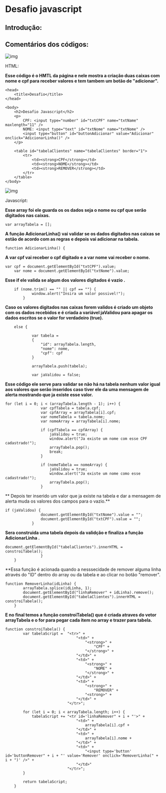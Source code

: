 

   # Desafio javascript



## Introdução:

    

## Comentários dos códigos:

![img](https://encrypted-tbn0.gstatic.com/images?q=tbn:ANd9GcSLY_EV9R41Cit_VOkZF7Ssj3w8hhlPirwEpw&usqp=CAU)   

HTML:


**Esse código é o HMTL da página e nele mostra a criação duas caixas com nome e cpf para receber valores e tem tambem um botão de "adicionar".**


	<head>
		<title>Desafio</title>
	</head>

	<body>
		<h2>Desafio Javascript</h2>
		<p>
			CPF: <input type="number" id="txtCPF" name="txtName" maxlength="11" />
			NOME: <input type="text" id="txtNome" name="txtNome" />
			<input type="button" id="buttonAdicionar" value="Adicionar" onclick="AdicionarLinha()" />
		</p>

		<table id="tabelaClientes" name="tabelaClientes" border="1">
			<tr>
				<td><strong>CPF</strong></td>
				<td><strong>NOME</strong></td>
				<td><strong>REMOVER</strong></td>
			</tr>
		</table>
	</body>
  

 
 ![img](https://encrypted-tbn0.gstatic.com/images?q=tbn:ANd9GcSsiT6IVZqxwjYFgAdhl8PeiYtcAo7mTAOEqg&usqp=CAU)     
 
   Javascript:
    
  **Esse array foi ele guarda os os dados seja o nome ou cpf que serão digitados nas caixas.**

  `var arrayTabela = [];`
  
  **A função AdicionarLinha() vai validar se os dados digitados nas caixas se estão de acordo com as regras e depois vai  adicionar na tabela.**

  `function AdicionarLinha() { `
  
  **A var cpf vai receber o cpf digitado e a var nome vai receber o nome.**

    var cpf = document.getElementById("txtCPF").value;
		var nome = document.getElementById("txtNome").value;
      
  **Esse if ele valida se algum dos valores digitados é vazio .**

  		if (nome.trim() == "" || cpf == "") {
				window.alert("Insira um valor possivel!");
			}
 
 **Caso os valores digitados nas caixas forem validos é criado um objeto com os dados recebidos e é criada a variável jaValidou para apagar os dados escritos se o valor for verdadeiro (true).**
  		
        else {

				var tabela =
				{
					"id": arrayTabela.length,
					"nome": nome,
					"cpf": cpf
				}

				arrayTabela.push(tabela);
			
				var jaValidou = false;
        
 **Esse código ele serve para validar se não há na tabela nenhum valor igual aos valores que serão inseridos caso tiver ele da uma mensagem de alerta mostrando que ja existe esse valor.**
  
  
    for (let i = 0; i < (arrayTabela.length - 1); i++) {
					var cpfTabela = tabela.cpf;
					var cpfArray = arrayTabela[i].cpf;
					var nomeTabela = tabela.nome;
					var nomeArray = arrayTabela[i].nome;

					if (cpfTabela == cpfArray) {
						jaValidou = true;
						window.alert("Ja existe um nome com esse CPF cadastrado!");
						arrayTabela.pop();
						break;
					}

					if (nomeTabela == nomeArray) {
						jaValidou = true;
						window.alert("Ja existe um nome como esse cadastrado!");
						arrayTabela.pop();
					}
          
 ** Depois ter inserido um valor que ja existe na tabela e dar a mensagem de alerta muda os valores dos campos para o vazio.**
       
  
    if (jaValidou) {
					document.getElementById("txtNome").value = "";
					document.getElementById("txtCPF").value = "";
				}
          
 **Sera construida uma tabela depois da validção e finaliza a função AdicionarLinha .**

  	document.getElementById("tabelaClientes").innerHTML = constroiTabela();
          			}
		}
        
**Essa função é acionada quando a nesssecidade de remover alguma linha através do "ID" dentro do array ou da tabela e ao clicar no botão "remover".
  
    function RemoverLinha(idLinha) {
			arrayTabela.splice(idLinha, 1);
			document.getElementById("linhaRemover" + idLinha).remove();
			document.getElementById("tabelaClientes").innerHTML = constroiTabela();
		}
    
  			
**E no final temos a função constroiTabela() que é criada atraves do vetor arrayTabela e o for para pegar cada item no array e trazer para tabela.**
		
    function constroiTabela() {
			var tabelaScript =  "<tr>" +
									"<td>" +
										"<strong>" +
											"CPF" +
										"</strong>" +
									"</td>" +
									"<td>" +
										"<strong>" +
											"NOME" +
										"</strong>" +
									"</td>" +
									"<td>" +
										"<strong>" +
											"REMOVER" +
										"<strong>" +
									"</td>" +
								"</tr>";

			for (let i = 0; i < arrayTabela.length; i++) {
				tabelaScript += "<tr id='linhaRemover" + i + "'>" +
									"<td>" +
										arrayTabela[i].cpf +
									"</td>" +
									"<td>" +
										arrayTabela[i].nome +
									"</td>" +
									"<td>" +
										"<input type='button' id='buttonRemover" + i + "' value='Remover' onclick='RemoverLinha(" + i + ")' />" +
									"</td>"
								"</tr>";
			}

			return tabelaScript;
		}



			

